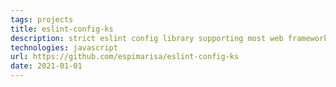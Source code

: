 ```yaml
---
tags: projects
title: eslint-config-ks
description: strict eslint config library supporting most web frameworks
technologies: javascript
url: https://github.com/espimarisa/eslint-config-ks
date: 2021-01-01
---
```

